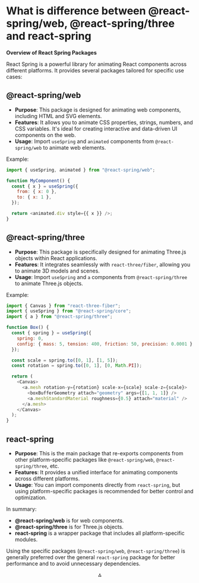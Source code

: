 # What is difference between @react-spring/web, @react-spring/three and react-spring

**Overview of React Spring Packages**

React Spring is a powerful library for animating React components across different platforms. It provides several packages
tailored for specific use cases:

## **@react-spring/web**

- **Purpose**: This package is designed for animating web components, including HTML and SVG elements.
- **Features**: It allows you to animate CSS properties, strings, numbers, and CSS variables. It's ideal for creating
  interactive and data-driven UI components on the web.
- **Usage**: Import `useSpring` and `animated` components from `@react-spring/web` to animate web elements.

Example:

```javascript
import { useSpring, animated } from "@react-spring/web";

function MyComponent() {
  const { x } = useSpring({
    from: { x: 0 },
    to: { x: 1 },
  });

  return <animated.div style={{ x }} />;
}
```

## **@react-spring/three**

- **Purpose**: This package is specifically designed for animating Three.js objects within React applications.
- **Features**: It integrates seamlessly with `react-three/fiber`, allowing you to animate 3D models and scenes.
- **Usage**: Import `useSpring` and `a` components from `@react-spring/three` to animate Three.js objects.

Example:

```javascript
import { Canvas } from "react-three-fiber";
import { useSpring } from "@react-spring/core";
import { a } from "@react-spring/three";

function Box() {
  const { spring } = useSpring({
    spring: 0,
    config: { mass: 5, tension: 400, friction: 50, precision: 0.0001 },
  });

  const scale = spring.to([0, 1], [1, 5]);
  const rotation = spring.to([0, 1], [0, Math.PI]);

  return (
    <Canvas>
      <a.mesh rotation-y={rotation} scale-x={scale} scale-z={scale}>
        <boxBufferGeometry attach="geometry" args={[1, 1, 1]} />
        <a.meshStandardMaterial roughness={0.5} attach="material" />
      </a.mesh>
    </Canvas>
  );
}
```

## **react-spring**

- **Purpose**: This is the main package that re-exports components from other platform-specific packages like
  `@react-spring/web`, `@react-spring/three`, etc.
- **Features**: It provides a unified interface for animating components across different platforms.
- **Usage**: You can import components directly from `react-spring`, but using platform-specific packages is recommended for
  better control and optimization.

In summary:

- **@react-spring/web** is for web components.
- **@react-spring/three** is for Three.js objects.
- **react-spring** is a wrapper package that includes all platform-specific modules.

Using the specific packages (`@react-spring/web`, `@react-spring/three`) is generally preferred over the general
`react-spring` package for better performance and to avoid unnecessary dependencies.

<div style="text-align: center">⁂</div>

[^1]: https://www.react-spring.dev/docs/getting-started
[^2]: https://github.com/pmndrs/react-spring/issues/1586
[^3]: https://aleclarson.github.io/react-spring/v9/
[^4]: https://stackoverflow.com/questions/69828845/react-spring-only-works-with-canvas-in-react-three-fiber
[^5]: https://www.react-spring.dev
[^6]: https://github.com/pmndrs/react-spring/discussions/1625
[^7]: https://www.react-spring.dev/docs/components/use-spring
[^8]: https://gracious-keller-98ef35.netlify.app/docs/recipes/animating-with-react-spring/
